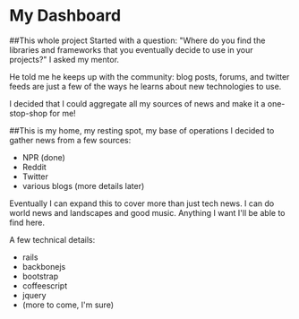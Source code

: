 My Dashboard
============

##This whole project
Started with a question: 
"Where do you find the libraries and frameworks that you eventually decide to use in your projects?" I asked my mentor.

He told me he keeps up with the community: blog posts, forums, and twitter feeds are just a few of the ways he
learns about new technologies to use.

I decided that I could aggregate all my sources of news and make it a one-stop-shop for me!

##This is my home, my resting spot, my base of operations
I decided to gather news from a few sources:

* NPR (done)
* Reddit
* Twitter
* various blogs (more details later)

Eventually I can expand this to cover more than just tech news. I can do world news and landscapes and good music.
Anything I want I'll be able to find here.

A few technical details:

* rails
* backbonejs
* bootstrap
* coffeescript
* jquery
* (more to come, I'm sure)
